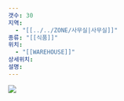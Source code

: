 ```yaml
---
갯수: 30
지역:
  - "[[../../ZONE/사무실|사무실]]"
종류: "[[식품]]"
위치:
  - "[[WAREHOUSE]]"
상세위치: 
설명:
---
```

![](http://192.168.50.22/devices/240821_IMG_0003.jpg)